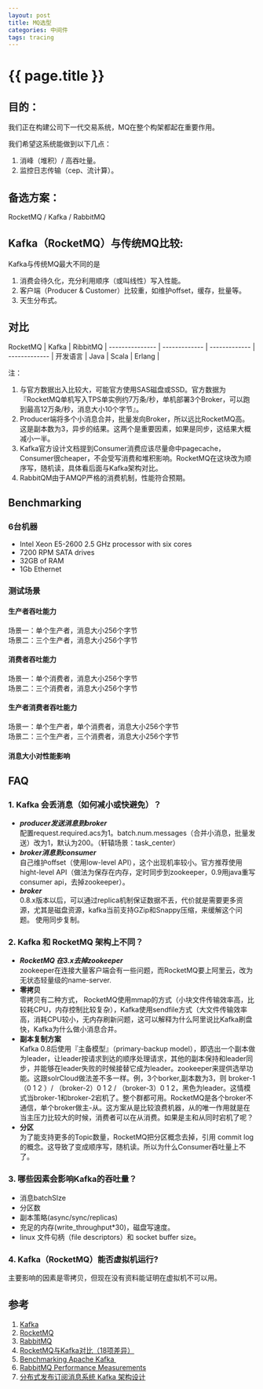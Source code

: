 ```yaml
---
layout: post
title: MQ选型 
categories: 中间件
tags: tracing  
---
```


{{ page.title }}
================

## 目的：

我们正在构建公司下一代交易系统，MQ在整个构架都起在重要作用。

我们希望这系统能做到以下几点：

1. 消峰（堆积）/ 高吞吐量。
2. 监控日志传输（cep、流计算）。

## 备选方案：
RocketMQ / Kafka / RabbitMQ

## Kafka（RocketMQ）与传统MQ比较:
Kafka与传统MQ最大不同的是
1. 消费会待久化，充分利用顺序（或叫线性）写入性能。
2. 客户端（Producer & Customer）比较重，如维护offset，缓存，批量等。
3. 天生分布式。

## 对比


RocketMQ | Kafka | RibbitMQ |
--------------- | -------------   | ------------- | ------------- | 
开发语言  | Java  | Scala | Erlang | 

 
注：   
1. 与官方数据出入比较大，可能官方使用SAS磁盘或SSD。官方数据为 『RocketMQ单机写入TPS单实例约7万条/秒，单机部署3个Broker，可以跑到最高12万条/秒，消息大小10个字节』。   
2. Producer端将多个小消息合并，批量发向Broker，所以远比RocketMQ高。这是副本数为3，异步的结果。这两个是重要因素，如果是同步，这结果大概减小一半。   
3. Kafka官方设计文档提到Consumer消费应该尽量命中pagecache，Consumer很cheaper，不会受写消费和堆积影响。RocketMQ在这块改为顺序写，随机读，具体看后面与Kafka架构对比。   
4. RabbitQM由于AMQP严格的消费机制，性能符合预期。
## Benchmarking
### 6台机器   
* Intel Xeon E5-2600 2.5 GHz processor with six cores  
* 7200 RPM SATA drives  
* 32GB of RAM  
* 1Gb Ethernet

### 测试场景
#### 生产者吞吐能力
场景一：单个生产者，消息大小256个字节   
场景二：三个生产者，消息大小256个字节
#### 消费者吞吐能力
场景一：单个消费者，消息大小256个字节  
场景二：三个消费者，消息大小256个字节
#### 生产者消费者吞吐能力
场景一：单个生产者，单个消费者，消息大小256个字节   
场景二：三个生产者，三个消费者，消息大小256个字节
#### 消息大小对性能影响
## FAQ
### 1. Kafka 会丢消息（如何减小或快避免）？
* ***producer发送消息到broker***  
配置request.required.acs为1。batch.num.messages（合并小消息，批量发送）改为1，默认为200。（轩辕场景：task_center）
* ***broker消息到consumer***   
自己维护offset（使用low-level API），这个出现机率较小。官方推荐使用hight-level API（做法为保存在内存，定时同步到zookeeper，0.9用java重写consumer api，去掉zookeeper）。
* ***broker***   
0.8.x版本以后，可以通过replica机制保证数据不丢，代价就是需要更多资源，尤其是磁盘资源，kafka当前支持GZip和Snappy压缩，来缓解这个问题。 使用同步复制。   

### 2. Kafka 和 RocketMQ 架构上不同？
* ***RocketMQ 在3.x去掉zookeeper***   
zookeeper在连接大量客户端会有一些问题，而RocketMQ要上阿里云，改为无状态轻量级的name-server.
* **零拷贝**  
零拷贝有二种方式， RocketMQ使用mmap的方式（小块文件传输效率高，比较耗CPU，内存控制比较复杂），Kafka使用sendfile方式（大文件传输效率高，消耗CPU较小，无内存刷新问题，这可以解释为什么阿里说比Kafka刷盘快，Kafka为什么做小消息合并。
* **副本复制方案**   
Kafka 0.8后使用『主备模型』（primary-backup model），即选出一个副本做为leader，让leader按请求到达的顺序处理请求，其他的副本保持和leader同步，并能够在leader失败的时候接替它成为leader。zookeeper来提供选举功能。这跟solrCloud做法差不多一样。例，3个borker,副本数为3，则 broker-1（0 1 2 ）/ （broker-2）0 1 2 / （broker-3）0 1 2，黑色为leader。这情模式当broker-1和broker-2宕机了。整个群都可用。RocketMQ是各个broker不通信，单个broker做主-从。这方案从是比较浪费机器，从的唯一作用就是在当主压力比较大的时候，消费者可以在从消费。如果是主和从同时宕机了呢？
* **分区**   
为了能支持更多的Topic数量，RocketMQ把分区概念去掉，引用 commit log的概念。这导致了变成顺序写，随机读。所以为什么Consumer吞吐量上不了。

### 3. 哪些因素会影响Kafka的吞吐量？
* 消息batchSIze
* 分区数
* 副本策略(async/sync/replicas)
* 充足的内存(write_throughput*30)，磁盘写速度。
* linux 文件句柄（file descriptors）和 socket buffer size。

### 4. Kafka（RocketMQ）能否虚拟机运行?    
主要影响的因素是零拷贝，但现在没有资料能证明在虚拟机不可以用。



## 参考
1. [Kafka](http://kafka.apache.org)
2. [RocketMQ](https://github.com/alibaba/RocketMQ)
3. [RabbitMQ](http://www.rabbitmq.com)
4. [RocketMQ与Kafka对比（18项差异）](https://github.com/alibaba/RocketMQ/wiki/rmq_vs_kafka)
5. [Benchmarking Apache Kafka ](https://engineering.linkedin.com/kafka/benchmarking-apache-kafka-2-million-writes-second-three-cheap-machines)
6. [RabbitMQ Performance Measurements](http://www.rabbitmq.com/blog/2012/04/25/rabbitmq-performance-measurements-part-2/)
7. [分布式发布订阅消息系统 Kafka 架构设计](http://www.oschina.net/translate/kafka-design)



